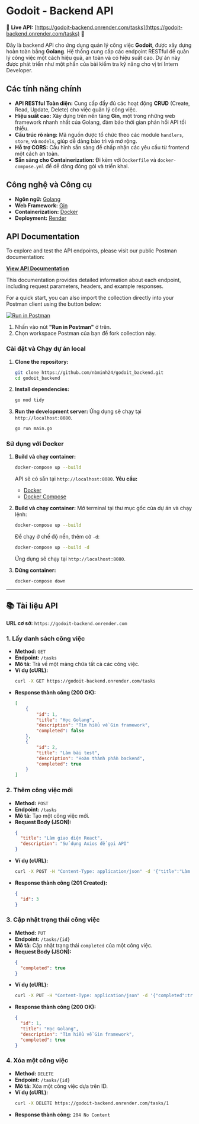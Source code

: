 # Godoit - Backend API

🚀 **Live API:** [https://godoit-backend.onrender.com/tasks](https://godoit-backend.onrender.com/tasks) 🚀

Đây là backend API cho ứng dụng quản lý công việc **Godoit**, được xây dựng hoàn toàn bằng **Golang**. Hệ thống cung cấp các endpoint RESTful để quản lý công việc một cách hiệu quả, an toàn và có hiệu suất cao. Dự án này được phát triển như một phần của bài kiểm tra kỹ năng cho vị trí Intern Developer.

## Các tính năng chính

- **API RESTful Toàn diện:** Cung cấp đầy đủ các hoạt động **CRUD** (Create, Read, Update, Delete) cho việc quản lý công việc.
- **Hiệu suất cao:** Xây dựng trên nền tảng **Gin**, một trong những web framework nhanh nhất của Golang, đảm bảo thời gian phản hồi API tối thiểu.
- **Cấu trúc rõ ràng:** Mã nguồn được tổ chức theo các module `handlers`, `store`, và `models`, giúp dễ dàng bảo trì và mở rộng.
- **Hỗ trợ CORS:** Cấu hình sẵn sàng để chấp nhận các yêu cầu từ frontend một cách an toàn.
- **Sẵn sàng cho Containerization:** Đi kèm với `Dockerfile` và `docker-compose.yml` để dễ dàng đóng gói và triển khai.

## Công nghệ và Công cụ

- **Ngôn ngữ:** [Golang](https://go.dev/)
- **Web Framework:** [Gin](https://gin-gonic.com/)
- **Containerization:** [Docker](https://www.docker.com/)
- **Deployment:** [Render](https://render.com/)

## API Documentation

To explore and test the API endpoints, please visit our public Postman documentation:

**[View API Documentation](https://documenter.getpostman.com/view/34681830/2sB3BDJW5E)**

This documentation provides detailed information about each endpoint, including request parameters, headers, and example responses.

For a quick start, you can also import the collection directly into your Postman client using the button below:

[![Run in Postman](https://run.pstmn.io/button.svg)](https://app.getpostman.com/run-collection/a8a5f3c5-7c1f-4d2e-9d3d-7e7e5e7e5e7e?action=collection%2Ffork&source=rip_markdown&collection-url=https%3A%2F%2Fraw.githubusercontent.com%2Fnbminh24%2Fgodoit_backend%2Fmain%2Fgodoit_backend.postman_collection.json)

1.  Nhấn vào nút **"Run in Postman"** ở trên.
2.  Chọn workspace Postman của bạn để fork collection này.


### Cài đặt và Chạy dự án local

1.  **Clone the repository:**
    ```sh
    git clone https://github.com/nbminh24/godoit_backend.git
    cd godoit_backend
    ```

2.  **Install dependencies:**
    ```sh
    go mod tidy
    ```

3.  **Run the development server:**
    Ứng dụng sẽ chạy tại `http://localhost:8080`.
    ```sh
    go run main.go
    ```

### Sử dụng với Docker

1.  **Build và chạy container:**
    ```sh
    docker-compose up --build
    ```
    API sẽ có sẵn tại `http://localhost:8080`.  **Yêu cầu:**
    -   [Docker](https://docs.docker.com/get-docker/)
    -   [Docker Compose](https://docs.docker.com/compose/install/)

2.  **Build và chạy container:**
    Mở terminal tại thư mục gốc của dự án và chạy lệnh:
    ```sh
    docker-compose up --build
    ```
    Để chạy ở chế độ nền, thêm cờ `-d`:
    ```bash
    docker-compose up --build -d
    ```
    Ứng dụng sẽ chạy tại `http://localhost:8080`.

3.  **Dừng container:**
    ```bash
    docker-compose down
    ```

---

## 📚 Tài liệu API

**URL cơ sở:** `https://godoit-backend.onrender.com`

### 1. Lấy danh sách công việc

-   **Method:** `GET`
-   **Endpoint:** `/tasks`
-   **Mô tả:** Trả về một mảng chứa tất cả các công việc.
-   **Ví dụ (cURL):**
    ```bash
    curl -X GET https://godoit-backend.onrender.com/tasks
    ```
-   **Response thành công (200 OK):**
    ```json
    [
        {
            "id": 1,
            "title": "Học Golang",
            "description": "Tìm hiểu về Gin framework",
            "completed": false
        },
        {
            "id": 2,
            "title": "Làm bài test",
            "description": "Hoàn thành phần backend",
            "completed": true
        }
    ]
    ```

### 2. Thêm công việc mới

-   **Method:** `POST`
-   **Endpoint:** `/tasks`
-   **Mô tả:** Tạo một công việc mới.
-   **Request Body (JSON):**
    ```json
    {
      "title": "Làm giao diện React",
      "description": "Sử dụng Axios để gọi API"
    }
    ```
-   **Ví dụ (cURL):**
    ```bash
    curl -X POST -H "Content-Type: application/json" -d '{"title":"Làm giao diện React","description":"Sử dụng Axios để gọi API"}' https://godoit-backend.onrender.com/tasks
    ```
-   **Response thành công (201 Created):**
    ```json
    {
      "id": 3
    }
    ```

### 3. Cập nhật trạng thái công việc

-   **Method:** `PUT`
-   **Endpoint:** `/tasks/{id}`
-   **Mô tả:** Cập nhật trạng thái `completed` của một công việc.
-   **Request Body (JSON):**
    ```json
    {
      "completed": true
    }
    ```
-   **Ví dụ (cURL):**
    ```bash
    curl -X PUT -H "Content-Type: application/json" -d '{"completed":true}' https://godoit-backend.onrender.com/tasks/1
    ```
-   **Response thành công (200 OK):**
    ```json
    {
      "id": 1,
      "title": "Học Golang",
      "description": "Tìm hiểu về Gin framework",
      "completed": true
    }
    ```

### 4. Xóa một công việc

-   **Method:** `DELETE`
-   **Endpoint:** `/tasks/{id}`
-   **Mô tả:** Xóa một công việc dựa trên ID.
-   **Ví dụ (cURL):**
    ```bash
    curl -X DELETE https://godoit-backend.onrender.com/tasks/1
    ```
-   **Response thành công:** `204 No Content`
